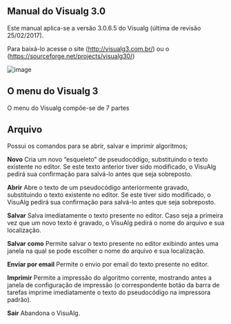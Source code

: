 ## Manual do Visualg 3.0

Este manual aplica-se a versão 3.0.6.5 do Visualg (última de revisão 25/02/2017).

Para baixá-lo acesse o site (http://visualg3.com.br/) ou o (https://sourceforge.net/projects/visualg30/)

![image](https://user-images.githubusercontent.com/52455978/60672092-e77ce000-9e4a-11e9-8c7e-561f39a35d91.png)

## O menu do Visualg 3

O menu do Visualg compõe-se de 7 partes

## Arquivo

Possui os comandos para se abrir, salvar e imprimir algoritmos;

**Novo** Cria um novo “esqueleto” de pseudocódigo, substituindo o texto existente no editor. Se este texto anterior tiver sido modificado, o VisuAlg pedirá sua confirmação para salvá-lo antes que seja sobreposto.

**Abrir** Abre o texto de um pseudocódigo anteriormente gravado, substituindo o texto existente no editor. Se este tiver sido modificado, o VisuAlg pedirá sua confirmação para salvá-lo antes que seja sobreposto.

**Salvar** Salva imediatamente o texto presente no editor. Caso seja a primeira vez que um novo texto é gravado, o VisuAlg pedirá o nome do arquivo e sua localização.

**Salvar como** Permite salvar o texto presente no editor exibindo antes uma janela na qual se pode escolher o nome do arquivo e sua localização.

**Enviar por email** Permite o envio por email do texto presente no editor.

**Imprimir** Permite a impressão do algoritmo corrente, mostrando antes a janela de configuração de impressão (o correspondente botão da barra de tarefas imprime imediatamente o texto do pseudocódigo na impressora padrão).

**Sair** Abandona o VisuAlg.
